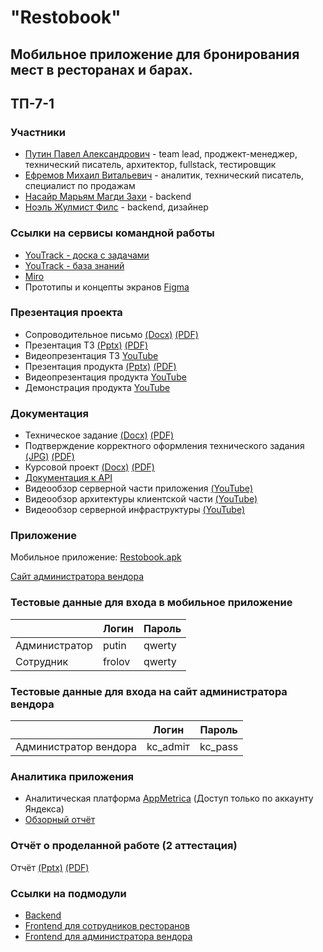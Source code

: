 # "Restobook"

## Мобильное приложение для бронирования мест в ресторанах и барах.
## ТП-7-1

### Участники
- [Путин Павел Александрович](https://github.com/PavelPutin) - team lead, проджект-менеджер, технический писатель, архитектор, fullstack, тестировщик
- [Ефремов Михаил Витальевич](https://github.com/orochiex) - аналитик, технический писатель, специалист по продажам
- [Насайр Марьям Магди Захи](https://github.com/Maryam289) - backend
- [Ноэль Жулмист Филс](https://github.com/JulmisteCoder) - backend, дизайнер

### Ссылки на сервисы командной работы
- [YouTrack - доска с задачами](https://restaurant.youtrack.cloud/agiles/159-2/current)
- [YouTrack - база знаний](https://restaurant.youtrack.cloud/articles/RESTAURANT-A-8/O-komande-7.1)
- [Miro](https://miro.com/app/board/uXjVNq1Hal0=/?share_link_id=37750487980)
- Прототипы и концепты экранов [Figma](https://www.figma.com/file/AiMhpd2BVTV9FCTnZ5zXev/Mobile-design?type=design&node-id=0-1&mode=design&t=F6382bGbYZum4A60-0)

### Презентация проекта
- Сопроводительное письмо [(Docx)](https://github.com/PavelPutin/restobook/blob/master/documentation/%D1%81%D0%BE%D0%BF%D1%80%D0%BE%D0%B2%D0%BE%D0%B4%D0%B8%D1%82%D0%B5%D0%BB%D1%8C%D0%BD%D0%BE%D0%B5%20%D0%BF%D0%B8%D1%81%D1%8C%D0%BC%D0%BE/%D0%A1%D0%BE%D0%BF%D1%80%D0%BE%D0%B2%D0%BE%D0%B4%D0%B8%D1%82%D0%B5%D0%BB%D1%8C%D0%BD%D0%BE%D0%B5%20%D0%BF%D0%B8%D1%81%D1%8C%D0%BC%D0%BE.docx) [(PDF)](https://github.com/PavelPutin/restobook/blob/master/documentation/%D1%81%D0%BE%D0%BF%D1%80%D0%BE%D0%B2%D0%BE%D0%B4%D0%B8%D1%82%D0%B5%D0%BB%D1%8C%D0%BD%D0%BE%D0%B5%20%D0%BF%D0%B8%D1%81%D1%8C%D0%BC%D0%BE/%D0%A1%D0%BE%D0%BF%D1%80%D0%BE%D0%B2%D0%BE%D0%B4%D0%B8%D1%82%D0%B5%D0%BB%D1%8C%D0%BD%D0%BE%D0%B5%20%D0%BF%D0%B8%D1%81%D1%8C%D0%BC%D0%BE.pdf)
- Презентация ТЗ [(Pptx)](https://github.com/PavelPutin/restobook/blob/master/presentation%20(technical%20specification)/Restobook.pptx) [(PDF)](https://github.com/PavelPutin/restobook/blob/master/presentation%20(technical%20specification)/Restobook.pdf)
- Видеопрезентация ТЗ [YouTube](https://www.youtube.com/watch?v=wSFgZj5X8ig)
- Презентация продукта [(Pptx)](https://github.com/PavelPutin/restobook/blob/master/presentation%20(product)/Restobook.pptx) [(PDF)](https://github.com/PavelPutin/restobook/blob/master/presentation%20(product)/Restobook.pdf)
- Видеопрезентация продукта [YouTube](https://youtu.be/3GYzrXDHm2o)
- Демонстрация продукта [YouTube](https://www.youtube.com/watch?v=YE4Sysjlr6o)

### Документация
- Техническое задание [(Docx)](https://github.com/PavelPutin/restobook/blob/master/documentation/%D1%82%D0%B5%D1%85%D0%BD%D0%B8%D1%87%D0%B5%D1%81%D0%BA%D0%BE%D0%B5%20%D0%B7%D0%B0%D0%B4%D0%B0%D0%BD%D0%B8%D0%B5/%D0%A2%D0%B5%D1%85%D0%BD%D0%B8%D1%87%D0%B5%D1%81%D0%BA%D0%BE%D0%B5%20%D0%B7%D0%B0%D0%B4%D0%B0%D0%BD%D0%B8%D0%B5.docx) [(PDF)](https://github.com/PavelPutin/restobook/blob/master/documentation/%D1%82%D0%B5%D1%85%D0%BD%D0%B8%D1%87%D0%B5%D1%81%D0%BA%D0%BE%D0%B5%20%D0%B7%D0%B0%D0%B4%D0%B0%D0%BD%D0%B8%D0%B5/%D0%A2%D0%B5%D1%85%D0%BD%D0%B8%D1%87%D0%B5%D1%81%D0%BA%D0%BE%D0%B5%20%D0%B7%D0%B0%D0%B4%D0%B0%D0%BD%D0%B8%D0%B5.pdf)
- Подтверждение корректного оформления технического задания [(JPG)](https://github.com/PavelPutin/restobook/blob/master/documentation/%D1%82%D0%B5%D1%85%D0%BD%D0%B8%D1%87%D0%B5%D1%81%D0%BA%D0%BE%D0%B5%20%D0%B7%D0%B0%D0%B4%D0%B0%D0%BD%D0%B8%D0%B5/%D0%BE%D1%84%D0%BE%D1%80%D0%BC%D0%BB%D0%B5%D0%BD%D0%B8%D0%B5%20%D1%82%D0%B7.jpg) [(PDF)](https://github.com/PavelPutin/restobook/blob/master/documentation/техническое%20задание/Оформление%20ТЗ%20(после%20правок).pdf)
- Курсовой проект [(Docx)](https://github.com/PavelPutin/restobook/blob/master/documentation/%D0%BA%D1%83%D1%80%D1%81%D0%BE%D0%B2%D0%BE%D0%B9%20%D0%BF%D1%80%D0%BE%D0%B5%D0%BA%D1%82/%D0%9A%D1%83%D1%80%D1%81%D0%BE%D0%B2%D0%BE%D0%B9%20%D0%BF%D1%80%D0%BE%D0%B5%D0%BA%D1%82.docx) [(PDF)](https://github.com/PavelPutin/restobook/blob/master/documentation/%D0%BA%D1%83%D1%80%D1%81%D0%BE%D0%B2%D0%BE%D0%B9%20%D0%BF%D1%80%D0%BE%D0%B5%D0%BA%D1%82/%D0%9A%D1%83%D1%80%D1%81%D0%BE%D0%B2%D0%BE%D0%B9%20%D0%BF%D1%80%D0%BE%D0%B5%D0%BA%D1%82.pdf)
- [Документация к API](https://restobook.fun/docs/Restobook-openapi.html)
- Видеообзор серверной части приложения [(YouTube)](https://youtu.be/8Y_8HttmjPs)
- Видеообзор архитектуры клиентской части [(YouTube)](https://youtu.be/qY_WsG7f0NY)
- Видеообзор серверной инфраструктуры [(YouTube)](https://youtu.be/hb2ULS_wiKE)

### Приложение
Мобильное приложение: [Restobook.apk](https://github.com/PavelPutin/restobook_mobile_client/releases/download/v1.1.8/app-release.apk)

[Сайт администратора вендора](https://restobook.fun/web/)

### Тестовые данные для входа в мобильное приложение
|               | Логин        | Пароль |
|---------------|--------------|--------|
| Администратор | putin        | qwerty |
| Сотрудник     | frolov       | qwerty |

### Тестовые данные для входа на сайт администратора вендора
|                       | Логин        | Пароль  |
|-----------------------|--------------|---------|
| Администратор вендора | kc_admiт     | kc_pass |

### Аналитика приложения
- Аналитическая платформа [AppMetrica](https://appmetrica.yandex.ru/overview?appId=4559338&period=quarter&group=day&currency=rub&accuracy=medium) (Доступ только по аккаунту Яндекса)
- [Обзорный отчёт](https://github.com/PavelPutin/restobook/blob/master/documentation/аналитика%20приложения/обзорный%20аналитический%20отчёт.jpg)

### Отчёт о проделанной работе (2 аттестация)
Отчёт [(Pptx)](https://github.com/PavelPutin/restobook/blob/master/%D0%BE%D1%82%D1%87%D1%91%D1%82%D1%8B%20%D0%BE%20%D0%BF%D1%80%D0%BE%D0%B4%D0%B5%D0%BB%D0%B0%D0%BD%D0%BD%D0%BE%D0%B9%20%D1%80%D0%B0%D0%B1%D0%BE%D1%82%D0%B5/%D0%9E%D1%82%D1%87%D1%91%D1%82%20%D0%BE%20%D0%BF%D1%80%D0%BE%D0%B4%D0%B5%D0%BB%D0%B0%D0%BD%D0%BD%D0%BE%D0%B9%20%D1%80%D0%B0%D0%B1%D0%BE%D1%82%D0%B5.pptx) [(PDF)](https://github.com/PavelPutin/restobook/blob/master/%D0%BE%D1%82%D1%87%D1%91%D1%82%D1%8B%20%D0%BE%20%D0%BF%D1%80%D0%BE%D0%B4%D0%B5%D0%BB%D0%B0%D0%BD%D0%BD%D0%BE%D0%B9%20%D1%80%D0%B0%D0%B1%D0%BE%D1%82%D0%B5/%D0%9E%D1%82%D1%87%D1%91%D1%82%20%D0%BE%20%D0%BF%D1%80%D0%BE%D0%B4%D0%B5%D0%BB%D0%B0%D0%BD%D0%BD%D0%BE%D0%B9%20%D1%80%D0%B0%D0%B1%D0%BE%D1%82%D0%B5.pdf)

### Ссылки на подмодули
- [Backend](https://github.com/PavelPutin/restobook_backend)
- [Frontend для сотрудников ресторанов](https://github.com/PavelPutin/restobook_mobile_client)
- [Frontend для администратора вендора](https://github.com/PavelPutin/restobook_mobile_manager)
